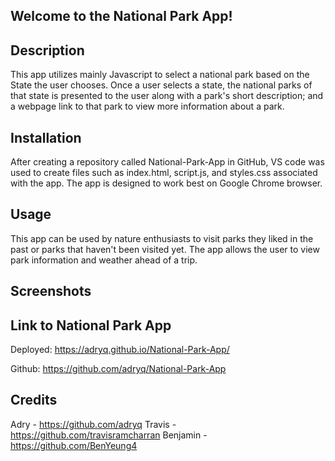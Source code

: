 ## Welcome to the National Park App!

## Description
This app utilizes mainly Javascript to select a national park based on the State the user chooses. Once a user selects a state, the national parks of that state is presented to the user along with a park's short description; and a webpage link to that park to view more information about a park.

## Installation
After creating a repository called National-Park-App in GitHub, VS code was used to create files such as index.html, script.js, and styles.css associated with the app. The app is designed to work best on Google Chrome browser.

## Usage
This app can be used by nature enthusiasts to visit parks they liked in the past or parks that haven't been visited yet. The app allows the user to view park information and weather ahead of a trip.

## Screenshots

## Link to National Park App

Deployed: https://adryq.github.io/National-Park-App/

Github: https://github.com/adryq/National-Park-App

## Credits

Adry - https://github.com/adryq
Travis - https://github.com/travisramcharran
Benjamin - https://github.com/BenYeung4